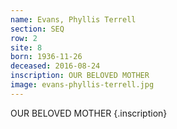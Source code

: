 ```yaml
---
name: Evans, Phyllis Terrell
section: SEQ
row: 2
site: 8
born: 1936-11-26
deceased: 2016-08-24
inscription: OUR BELOVED MOTHER
image: evans-phyllis-terrell.jpg
---
```


OUR BELOVED MOTHER {.inscription}